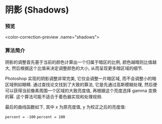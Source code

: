 # 阴影 (Shadows)


### 预览

<color-correction-preview .name="shadows"></color-correction-preview>


### 算法简介

阴影的调整首先基于当前的颜色计算出一个归属于暗区的比例, 颜色越暗则比值越大, 然后根据这个比值来决定调整颜色的大小, 从而呈现更多暗区域的细节.

Photoshop 实现的阴影调整非常完美, 它仅会调整一片暗区域, 而不会调整小的暗区域例如眼睛. 通过查找论文找到了大致的算法, 它是先通过高斯模糊处理, 然后便可以获得当前像素周围一个区域的大致亮度值, 再根据这个亮度选择 gamma 变换的幂. 这个算法可能不适合于着色器实现和处理视频.

最后的曲线函数如下, 其中 x 为原亮度值, y 为校正之后的亮度值:

<div>
<f-row>
	<f-col .span="6">
		<code>percent = -100</code>
		<function-curve .fn="y = Math.pow(x, 1.5)"></function-curve>
	</f-col>
	<f-col .span="6">
		<code>percent = 100</code>
		<function-curve .fn="y = Math.pow(x, 0.5)"></function-curve>
	</f-col>
<f-row>
</div>
